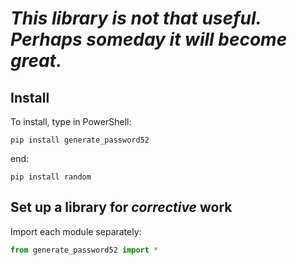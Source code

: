 # *This library is not that useful. Perhaps someday it will become great.*

## **Install**

To install, type in PowerShell:
```shell
pip install generate_password52
```
end: 
```shell
pip install random
```



## **Set up a library for *corrective* work**
Import each module separately:
```python
from generate_password52 import *
```
